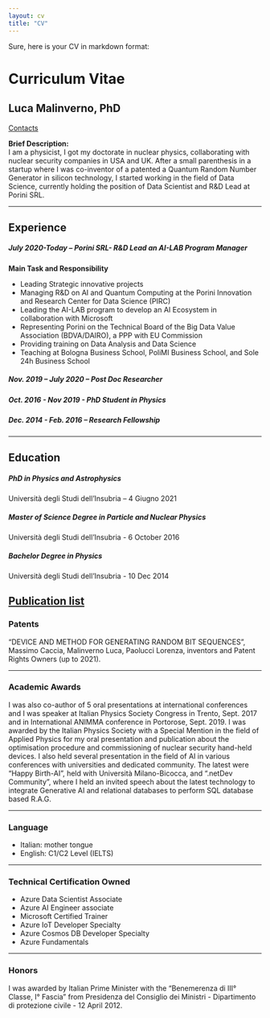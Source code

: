 ```yaml
---
layout: cv
title: "CV"
---
```


Sure, here is your CV in markdown format:

# Curriculum Vitae
## Luca Malinverno, PhD

[Contacts](www.malgocoder54.github.io/contact) 

**Brief Description:**  
I am a physicist, I got my doctorate in nuclear physics, collaborating with nuclear security companies in USA and UK. After a small parenthesis in a startup where I was co-inventor of a patented a Quantum Random Number Generator in silicon technology, I started working in the field of Data Science, currently holding the position of Data Scientist and R&D Lead at Porini SRL.

---

## Experience

##### July 2020-Today – Porini SRL- R&D Lead an AI-LAB Program Manager

**Main Task and Responsibility**
- Leading Strategic innovative projects
- Managing R&D on AI and Quantum Computing at the Porini Innovation and Research Center for Data Science (PIRC)
- Leading the AI-LAB program to develop an AI Ecosystem in collaboration with Microsoft
- Representing Porini on the Technical Board of the Big Data Value Association (BDVA/DAIRO), a PPP with EU Commission
- Providing training on Data Analysis and Data Science
- Teaching at Bologna Business School, PoliMI Business School, and Sole 24h Business School

##### Nov. 2019 – July 2020 – Post Doc Researcher

##### Oct. 2016 - Nov 2019 - PhD Student in Physics

##### Dec. 2014 - Feb. 2016 – Research Fellowship

---

## Education

##### PhD in Physics and Astrophysics
Università degli Studi dell’Insubria – 4 Giugno 2021

##### Master of Science Degree in Particle and Nuclear Physics
Università degli Studi dell’Insubria - 6 October 2016

##### Bachelor Degree in Physics
Università degli Studi dell’Insubria - 10 Dec 2014

[Publication list](https://malgocoder54.github.io/publications)
---

### Patents

“DEVICE AND METHOD FOR GENERATING RANDOM BIT SEQUENCES”, Massimo Caccia, Malinverno Luca, Paolucci Lorenza, inventors and Patent Rights Owners (up to 2021).

---

### Academic Awards
I was also co-author of 5 oral presentations at international conferences and I was speaker at Italian Physics Society Congress in Trento, Sept. 2017 and in International ANIMMA conference in Portorose, Sept. 2019.
I was awarded by the Italian Physics Society with a Special Mention in the field of Applied Physics for my oral presentation and publication about the optimisation procedure and commissioning of nuclear security hand-held devices. I also held several presentation in the field of AI in various conferences with universities and dedicated community. The latest were “Happy Birth-AI”, held with Università Milano-Bicocca, and “.netDev Community”, where I held an invited speech about the latest technology to integrate Generative AI and relational databases to perform SQL database based R.A.G.

---

### Language
- Italian: mother tongue
- English: C1/C2 Level (IELTS)

---


### Technical Certification Owned
- Azure Data Scientist Associate
- Azure AI Engineer associate
- Microsoft Certified Trainer
- Azure IoT Developer Specialty
- Azure Cosmos DB Developer Specialty
- Azure Fundamentals

---

### Honors

I was awarded by Italian Prime Minister with the “Benemerenza di III° Classe, I° Fascia” from Presidenza del Consiglio dei Ministri - Dipartimento di protezione civile - 12 April 2012.
